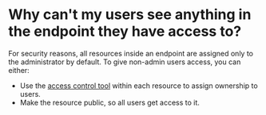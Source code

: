 # Why can't my users see anything in the endpoint they have access to?

For security reasons, all resources inside an endpoint are assigned only to the administrator by default. To give non-admin users access, you can either:

* Use the [access control tool](../../advanced/access-control.md) within each resource to assign ownership to users.
* Make the resource public, so all users get access to it.

